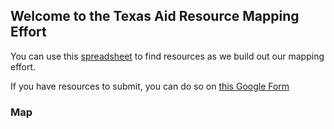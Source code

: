 ## Welcome to the Texas Aid Resource Mapping Effort

You can use this [spreadsheet](https://docs.google.com/spreadsheets/d/1mOClkPyOdmMFzU_ao13FfHoF_H0AID3o6yIrUMU8JBU/edit?usp=sharing) to find resources as we build out our mapping effort.

If you have resources to submit, you can do so on [this Google Form](https://docs.google.com/forms/d/e/1FAIpQLSc7_MpN491RkPLmXS9kGEKuqf0nw0ePpQz1QpRJXj84D5ssHQ/viewform?usp=sf_link)


### Map
